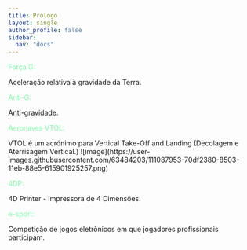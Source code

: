 ```yaml
---
title: Prólogo
layout: single
author_profile: false
sidebar:
  nav: "docs"
---
```

<p style="color:#82faaa">Força G:</p> Aceleração relativa à gravidade da Terra.

<p style="color:#82faaa">Anti-G:</p> Anti-gravidade.

<p style="color:#82faaa">Aeronaves VTOL:</p> VTOL é um acrónimo para Vertical Take-Off and Landing (Decolagem e Aterrisagem Vertical.) ![image](https://user-images.githubusercontent.com/63484203/111087953-70df2380-8503-11eb-88e5-615901925257.png)

<p style="color:#82faaa">4DP:</p> 4D Printer - Impressora de 4 Dimensões.

<p style="color:#82faaa">e-sport:</p> Competição de jogos eletrônicos em que jogadores profissionais participam.
